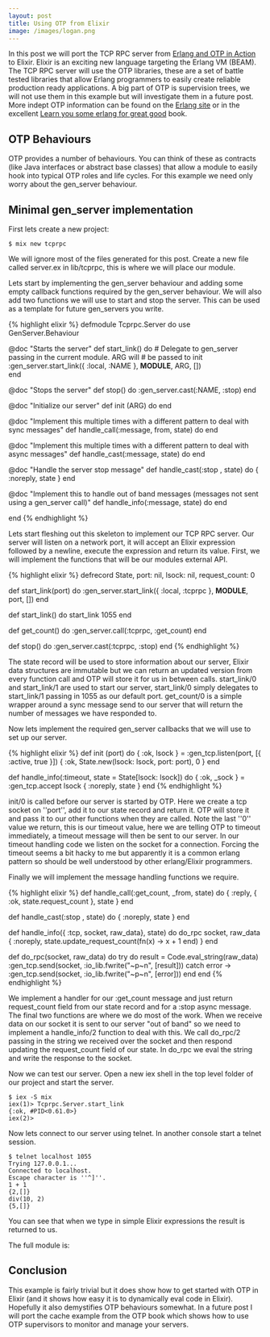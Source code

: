 ```yaml
---
layout: post
title: Using OTP from Elixir
image: /images/logan.png
---
```


In this post we will port the TCP RPC server from [Erlang and OTP in Action](http://manning.com/logan/) to Elixir. Elixir is an exciting new language targeting the Erlang VM (BEAM). The TCP RPC server will use the OTP libraries, these are a set of battle tested libraries that allow Erlang programmers to easily create reliable production ready applications. A big part of OTP is supervision trees, we will not use them in this example but will investigate them in a future post. More indept OTP information can be found on the [Erlang site](http://www.erlang.org/doc/design_principles/des_princ.html) or in the excellent [Learn you some erlang for great good](http://learnyousomeerlang.com/what-is-otp) book.

## OTP Behaviours

OTP provides a number of behaviours. You can think of these as contracts (like Java interfaces or abstract base classes) that allow a module to easily hook into typical OTP roles and life cycles. For this example we need only worry about the gen_server behaviour.

## Minimal gen_server implementation

First lets create a new project:

    $ mix new tcprpc

We will ignore most of the files generated for this post. Create a new file called server.ex in lib/tcprpc, this is where we will place our module.

Lets start by implementing the gen_server behaviour and adding some empty callback functions required by the gen_server behaviour. We will also add two functions we will use to start and stop the server. This can be used as a template for future gen_servers you write.

{% highlight elixir %}
defmodule Tcprpc.Server do
  use GenServer.Behaviour

  @doc "Starts the server"
  def start_link() do
    # Delegate to gen_server passing in the current module. ARG will
    # be passed to init
    :gen_server.start_link({ :local, :NAME }, __MODULE__, ARG, [])  
  end

  @doc "Stops the server"
  def stop() do
    :gen_server.cast(:NAME, :stop)
  end

  @doc "Initialize our server"
  def init (ARG) do
  end

  @doc "Implement this multiple times with a different pattern to deal
  with sync messages"
  def handle_call(:message, from, state) do 
  end

  @doc "Implement this multiple times with a different pattern to deal
  with async messages"
  def handle_cast(:message, state) do
  end

  @doc "Handle the server stop message"
  def handle_cast(:stop , state) do
    { :noreply, state }
  end

  @doc "Implement this to handle out of band messages (messages not
  sent using a gen_server call)"
  def handle_info(:message, state) do
  end

end
{% endhighlight %}

Lets start fleshing out this skeleton to implement our TCP RPC server. Our server will listen on a network port, it will accept an Elixir expression followed by a newline, execute the expression and return its value. First, we will implement the functions that will be our modules external API.

{% highlight elixir %}
  defrecord State, port: nil, lsock: nil, request_count: 0

  def start_link(port) do
    :gen_server.start_link({ :local, :tcprpc }, __MODULE__, port, [])
  end

  def start_link() do
    start_link 1055
  end

  def get_count() do
    :gen_server.call(:tcprpc, :get_count)
  end

  def stop() do
    :gen_server.cast(:tcprpc, :stop)
  end
{% endhighlight %}

The state record will be used to store information about our server, Elixir data structures are immutable but we can return an updated version from every function call and OTP will store it for us in between calls. start_link/0 and start_link/1 are used to start our server, start_link/0 simply delegates to start_link/1 passing in 1055 as our default port. get_count/0 is a simple wrapper around a sync message send to our server that will return the number of messages we have responded to.

Now lets implement the required gen_server callbacks that we will use to set up our server.

{% highlight elixir %}
  def init (port) do
    { :ok, lsock } = :gen_tcp.listen(port, [{ :active, true }])
    { :ok, State.new(lsock: lsock, port: port), 0 }
  end

  def handle_info(:timeout, state = State[lsock: lsock]) do
    { :ok, _sock } = :gen_tcp.accept lsock
    { :noreply, state }
  end
{% endhighlight %}

init/0 is called before our server is started by OTP. Here we create a tcp socket on ''port'', add it to our state record and return it. OTP will store it and pass it to our other functions when they are called. Note the last ''0'' value we return, this is our timeout value, here we are telling OTP to timeout immediately, a timeout message will then be sent to our server. In our timeout handling code we listen on the socket for a connection. Forcing the timeout seems a bit hacky to me but apparently it is a common erlang pattern so should be well understood by other erlang/Elixir programmers.

Finally we will implement the message handling functions we require.

{% highlight elixir %}
  def handle_call(:get_count, _from, state) do 
    { :reply, { :ok, state.request_count }, state }
  end

  def handle_cast(:stop , state) do
    { :noreply, state }
  end

  def handle_info({ :tcp, socket, raw_data}, state) do
    do_rpc socket, raw_data
    { :noreply, state.update_request_count(fn(x) -> x + 1 end) }
  end

  def do_rpc(socket, raw_data) do
    try do
      result = Code.eval_string(raw_data)
      :gen_tcp.send(socket, :io_lib.fwrite("~p~n", [result]))
    catch
      error -> :gen_tcp.send(socket, :io_lib.fwrite("~p~n", [error]))
    end
  end
{% endhighlight %}

We implement a handler for our :get_count message and just return request_count field from our state record and for a :stop async message. The final two functions are where we do most of the work. When we receive data on our socket it is sent to our server "out of band" so we need to implement a handle_info/2 function to deal with this. We call do_rpc/2 passing in the string we received over the socket and then respond updating the request_count field of our state. In do_rpc we eval the string and write the response to the socket.

Now we can test our server. Open a new iex shell in the top level folder of our project and start the server.

    $ iex -S mix
    iex(1)> Tcprpc.Server.start_link
    {:ok, #PID<0.61.0>}
    iex(2)>

Now lets connect to our server using telnet. In another console start a telnet session.

    $ telnet localhost 1055
    Trying 127.0.0.1...
    Connected to localhost.
    Escape character is ''^]''.
    1 + 1
    {2,[]}
    div(10, 2)
    {5,[]}

You can see that when we type in simple Elixir expressions the result is returned to us.

The full module is:

<script src="https://gist.github.com/prio/8290780.js"></script>

## Conclusion

This example is fairly trivial but it does show how to get started with OTP in Elixir (and it shows how easy it is to dynamically eval code in Elixir). Hopefully it also demystifies OTP behaviours somewhat. In a future post I will port the cache example from the OTP book which shows how to use OTP supervisors to monitor and manage your servers.
